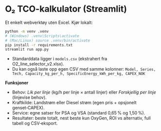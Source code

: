 
# O₂ TCO-kalkulator (Streamlit)

Et enkelt webverktøy uten Excel. Kjør lokalt:

```bash
python -m venv .venv
# (Windows) .venv\Scripts\activate
# (Mac/Linux) source .venv/bin/activate
pip install -r requirements.txt
streamlit run app.py
```

- Standarddata ligger i `models.csv` (ekstrahert fra O2_line_selector_v2.xlsx).
- Du kan også laste opp egen CSV med samme kolonner:
  `Model, Series, Tech, Capacity_kg_per_h, SpecificEnergy_kWh_per_kg, CAPEX_NOK`

**Funksjoner**

- Behov: *Lik per linje* (kg/h per linje × antall linjer) eller *Forskjellig per linje* (linjevise behov).
- Kraftkilde: Landstrøm eller Diesel strøm (egen pris + opsjonelt genset‑CAPEX).
- Service: egne satser for PSA og VSA (standard 0,65 % og 1,50 %).
- Resultater: beste totalt, nest beste kun OxyGen, ROI vs alternativ, full tabell og CSV‑eksport.
